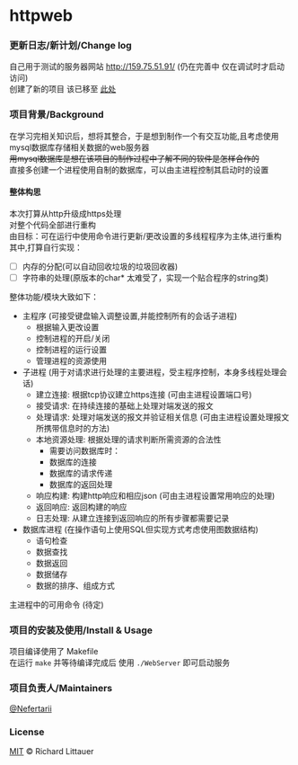 # httpweb
### 更新日志/新计划/Change log
自己用于测试的服务器网站 http://159.75.51.91/ (仍在完善中 仅在调试时才启动访问)  
创建了新的项目 该已移至 [此处](https://github.com/Nefertarii/WebServer)

### 项目背景/Background
在学习完相关知识后，想将其整合，于是想到制作一个有交互功能,且考虑使用mysql数据库存储相关数据的web服务器  
<s>用mysql数据库是想在该项目的制作过程中了解不同的软件是怎样合作的</s>     
直接多创建一个进程使用自制的数据库，可以由主进程控制其启动时的设置

#### 整体构思
本次打算从http升级成https处理  
对整个代码全部进行重构   
由目标：可在运行中使用命令进行更新/更改设置的多线程程序为主体,进行重构  
其中,打算自行实现：  
- [ ] 内存的分配(可以自动回收垃圾的垃圾回收器)  
- [ ] 字符串的处理(原版本的char* 太难受了，实现一个贴合程序的string类)  

整体功能/模块大致如下：  
* 主程序 (可接受键盘输入调整设置,并能控制所有的会话子进程)
	* 根据输入更改设置
	* 控制进程的开启/关闭 
	* 控制进程的运行设置
	* 管理进程的资源使用 
* 子进程 (用于对请求进行处理的主要进程，受主程序控制，本身多线程处理会话)   
	* 建立连接: 根据tcp协议建立https连接 (可由主进程设置端口号)
	* 接受请求: 在持续连接的基础上处理对端发送的报文
	* 处理请求: 处理对端发送的报文并验证相关信息 (可由主进程设置处理报文所携带信息时的方法)
	* 本地资源处理: 根据处理的请求判断所需资源的合法性
		* 需要访问数据库时：  
		* 数据库的连接
		* 数据库的请求传递
		* 数据库的返回处理
	* 响应构建: 构建http响应和相应json (可由主进程设置常用响应的处理)
	* 返回响应: 返回构建的响应 
	* 日志处理: 从建立连接到返回响应的所有步骤都需要记录
* 数据库进程 (在操作语句上使用SQL但实现方式考虑使用图数据结构)
	* 语句检查
	* 数据查找
	* 数据返回
	* 数据储存
	* 数据的排序、组成方式

主进程中的可用命令 (待定)  

### 项目的安装及使用/Install & Usage
项目编译使用了 Makefile   
在运行 ```make``` 并等待编译完成后 
使用 ```./WebServer``` 即可启动服务  

### 项目负责人/Maintainers

[@Nefertarii](https://github.com/Nefertarii)

### License

[MIT](https://github.com/Nefertarii/WebServer/blob/master/LICENSE) © Richard Littauer
